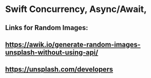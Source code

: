 Swift Concurrency, Async/Await,
============

Links for Random Images: 
------------------------
https://awik.io/generate-random-images-unsplash-without-using-api/ 
-------------------------------------------------------------------
https://unsplash.com/developers
--------------------------------
